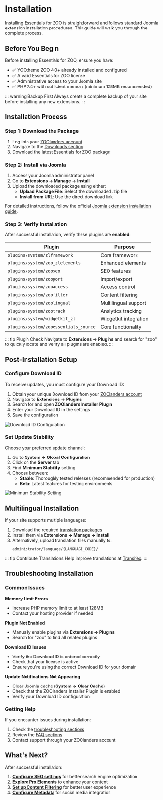 # Installation

Installing Essentials for ZOO is straightforward and follows standard Joomla extension installation procedures. This guide will walk you through the complete process.

## Before You Begin

Before installing Essentials for ZOO, ensure you have:

- ✅ YOOtheme ZOO 4.0+ already installed and configured
- ✅ A valid Essentials for ZOO license
- ✅ Administrative access to your Joomla site
- ✅ PHP 7.4+ with sufficient memory (minimum 128MB recommended)

::: warning Backup First
Always create a complete backup of your site before installing any new extensions.
:::

## Installation Process

### Step 1: Download the Package

1. Log into your [ZOOlanders account](https://www.zoolanders.com/account)
2. Navigate to the [Downloads section](https://www.zoolanders.com/downloads)
3. Download the latest Essentials for ZOO package

### Step 2: Install via Joomla

1. Access your Joomla administrator panel
2. Go to **Extensions → Manage → Install**
3. Upload the downloaded package using either:
   - **Upload Package File**: Select the downloaded .zip file
   - **Install from URL**: Use the direct download link

For detailed instructions, follow the official [Joomla extension installation guide](https://docs.joomla.org/Installing_an_extension).

### Step 3: Verify Installation

After successful installation, verify these plugins are **enabled**:

| Plugin | Purpose |
| --- | --- |
| `plugins/system/zlframework` | Core framework |
| `plugins/system/zoo_zlelements` | Enhanced elements |
| `plugins/system/zooseo` | SEO features |
| `plugins/system/zooport` | Import/export |
| `plugins/system/zooaccess` | Access control |
| `plugins/system/zoofilter` | Content filtering |
| `plugins/system/zoolingual` | Multilingual support |
| `plugins/system/zootrack` | Analytics tracking |
| `plugins/system/widgetkit_zl` | Widgetkit integration |
| `plugins/system/zooessentials_source` | Core functionality |

::: tip Plugin Check
Navigate to **Extensions → Plugins** and search for "zoo" to quickly locate and verify all plugins are enabled.
:::

## Post-Installation Setup

### Configure Download ID

To receive updates, you must configure your Download ID:

1. Obtain your unique Download ID from your [ZOOlanders account](https://zoolanders.com/account/download-ids)
2. Navigate to **Extensions → Plugins**
3. Search for and open **ZOOlanders Installer Plugin**
4. Enter your Download ID in the settings
5. Save the configuration

![Download ID Configuration](/assets/download-id-joomla.png)

### Set Update Stability

Choose your preferred update channel:

1. Go to **System → Global Configuration**
2. Click on the **Server** tab
3. Find **Minimum Stability** setting
4. Choose between:
   - **Stable**: Thoroughly tested releases (recommended for production)
   - **Beta**: Latest features for testing environments

![Minimum Stability Setting](/assets/minimum-stability.webp)

## Multilingual Installation

If your site supports multiple languages:

1. Download the required [translation packages](http://static.zoolanders.com/translations/)
2. Install them via **Extensions → Manage → Install**
3. Alternatively, upload translation files manually to:
   ```
   administrator/language/{LANGUAGE_CODE}/
   ```

::: tip Contribute Translations
Help improve translations at [Transifex](https://www.transifex.com/joolanders/zoolanders/).
:::

## Troubleshooting Installation

### Common Issues

**Memory Limit Errors**
- Increase PHP memory limit to at least 128MB
- Contact your hosting provider if needed

**Plugin Not Enabled**
- Manually enable plugins via **Extensions → Plugins**
- Search for "zoo" to find all related plugins

**Download ID Issues**
- Verify the Download ID is entered correctly
- Check that your license is active
- Ensure you're using the correct Download ID for your domain

**Update Notifications Not Appearing**
- Clear Joomla cache (**System → Clear Cache**)
- Check that the ZOOlanders Installer Plugin is enabled
- Verify your Download ID configuration

### Getting Help

If you encounter issues during installation:

1. Check the [troubleshooting sections](/essentials-for-zoo/troubleshooting/seo)
2. Review the [FAQ sections](/essentials-for-zoo/addons/filter/faq)
3. Contact support through your ZOOlanders account

## What's Next?

After successful installation:

1. **[Configure SEO settings](/essentials-for-zoo/seo)** for better search engine optimization
2. **[Explore Pro Elements](/essentials-for-zoo/addons/elements/)** to enhance your content
3. **[Set up Content Filtering](/essentials-for-zoo/addons/filter/)** for better user experience
4. **[Configure Metadata](/essentials-for-zoo/metadata)** for social media integration
